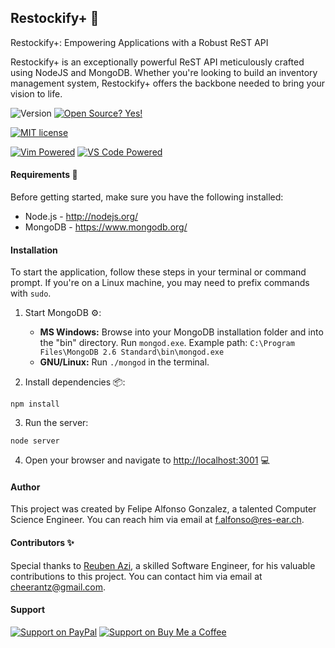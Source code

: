 ## Restockify+ :rocket:

Restockify+: Empowering Applications with a Robust ReST API

Restockify+ is an exceptionally powerful ReST API meticulously crafted using NodeJS and MongoDB. Whether you're looking to build an inventory management system, Restockify+ offers the backbone needed to bring your vision to life.

![Version](https://img.shields.io/github/release/NymexData/Restockify.svg?style=flat&color=blue)
[![Open Source? Yes!](https://badgen.net/badge/Open%20Source%20%3F/Yes%21/blue?icon=github)](https://github.com/Naereen/badges/)

[![MIT license](https://img.shields.io/badge/License-MIT-blue.svg)](https://lbesson.mit-license.org/)

<!-- Not using GPL license
[![GPL license](https://img.shields.io/badge/License-GPL-blue.svg)](http://perso.crans.org/besson/LICENSE.html)
-->

[![Vim Powered](https://img.shields.io/badge/Vim-Powered-%2311AB00.svg?logo=vim&logoColor=white)](https://www.vim.org)
[![VS Code Powered](https://img.shields.io/badge/VS%20Code-Powered-%23007ACC.svg?logo=visualstudiocode&logoColor=white)](https://code.visualstudio.com/)

#### Requirements :memo:
Before getting started, make sure you have the following installed:
* Node.js - http://nodejs.org/
* MongoDB - https://www.mongodb.org/

#### Installation
To start the application, follow these steps in your terminal or command prompt. If you're on a Linux machine, you may need to prefix commands with `sudo`.

1. Start MongoDB :gear::
   - **MS Windows:**
     Browse into your MongoDB installation folder and into the "bin" directory.
     Run `mongod.exe`.
     Example path: `C:\Program Files\MongoDB 2.6 Standard\bin\mongod.exe`
   - **GNU/Linux:**
     Run `./mongod` in the terminal.

2. Install dependencies :package::

```
npm install
```

3. Run the server:

```
node server
```

4. Open your browser and navigate to [http://localhost:3001](http://localhost:3001) :computer:

#### Author
This project was created by Felipe Alfonso Gonzalez, a talented Computer Science Engineer. You can reach him via email at f.alfonso@res-ear.ch.

#### Contributors :sparkles:
Special thanks to [Reuben Azi](https://geekyourselfblog.wordpress.com/), a skilled Software Engineer, for his valuable contributions to this project. You can contact him via email at cheerantz@gmail.com.

#### Support

[![Support on PayPal](https://img.shields.io/badge/Support%20on-PayPal-blue?logo=paypal)](https://www.paypal.me/felipealfonsog)
[![Support on Buy Me a Coffee](https://img.shields.io/badge/Support%20on-Buy%20Me%20a%20Coffee-orange)](https://www.buymeacoffee.com/felipealfonsog)
